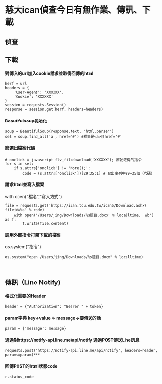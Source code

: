 <h1>慈大ican偵查今日有無作業、傳訊、下載</h1>
<h2>偵查</h2>



<h2>下載</h2>
<h4>對傳入的url加入cookie請求並取得回傳的html</h4>

    herf = url
    headers = {
        'User-Agent': 'XXXXXX',
        'Cookie': 'XXXXXX'
    }
    session = requests.Session()
    response = session.get(herf, headers=headers)
<h4>Beautifulsoup初始化</h4>

    soup = BeautifulSoup(response.text, "html.parser")
    sel = soup.find_all('a', href='#') #標籤是<a>且href='#'
<h4>篩選出檔案代碼</h4>

    # onclick = javascript:flv_filedownload('XXXXXX'); 原始取得的指令
    for s in sel:
        if s.attrs['onclick'] != 'More();':  
            code = (s.attrs['onclick'])[29:35:1] # 取出串列中29~35個（六碼）
<h4>請求html並寫入檔案</h4>
with open("檔名","寫入方式")

    file = requests.get('https://ican.tcu.edu.tw/ican5/Download.ashx?fileid=%s' % code)
        with open('/Users/jing/Downloads/%s題目.docx' % localltime, 'wb') as f:  
            f.write(file.content)
<h4>調用外部指令打開下載的檔案</h4>
os.system("指令")

    os.system("open /Users/jing/Downloads/%s題目.docx" % localltime)


<br><h2>傳訊（Line Notify)</h2>
<h4>格式化需要的Header</h4>

    header = {"Authorization": "Bearer " + token}
<h4>param字典 key->value => message->要傳送的話</h4>

    param = {'message': message}
<h4>通過對https://notify-api.line.me/api/notify 通過POST傳送Line訊息</h4>

    requests.post("https://notify-api.line.me/api/notify", headers=header, params=param)***  
<h4>回傳POST的html狀態code</h4>

    r.status_code